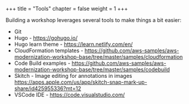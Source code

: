 +++
title = "Tools"
chapter = false
weight = 1
+++

Building a workshop leverages several tools to make things a bit easier:

* Git 
* Hugo - https://gohugo.io/
* Hugo learn theme - https://learn.netlify.com/en/
* CloudFormation templates - https://github.com/aws-samples/aws-modernization-workshop-base/tree/master/samples/cloudformation
* Code Build examples - https://github.com/aws-samples/aws-modernization-workshop-base/tree/master/samples/codebuild
* Skitch - Image editing for annotations in images https://apps.apple.com/us/app/skitch-snap-mark-up-share/id425955336?mt=12
* VSCode IDE - https://code.visualstudio.com/
  
